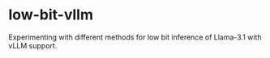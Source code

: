 # low-bit-vllm
Experimenting with different methods for low bit inference of Llama-3.1 with vLLM support.
